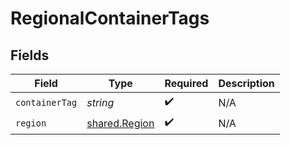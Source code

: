 # RegionalContainerTags


## Fields

| Field                                          | Type                                           | Required                                       | Description                                    |
| ---------------------------------------------- | ---------------------------------------------- | ---------------------------------------------- | ---------------------------------------------- |
| `containerTag`                                 | *string*                                       | :heavy_check_mark:                             | N/A                                            |
| `region`                                       | [shared.Region](../../models/shared/region.md) | :heavy_check_mark:                             | N/A                                            |